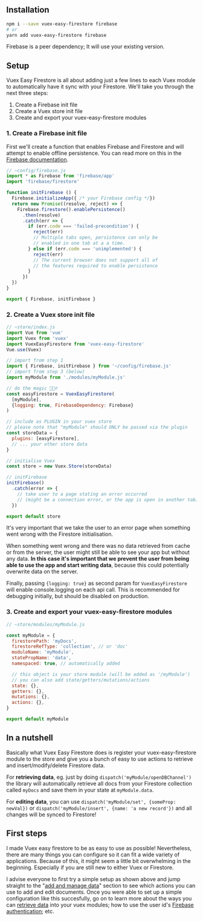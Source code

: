 ## Installation

```bash
npm i --save vuex-easy-firestore firebase
# or
yarn add vuex-easy-firestore firebase
```

Firebase is a peer dependency; It will use your existing version.

## Setup

Vuex Easy Firestore is all about adding just a few lines to each Vuex module to automatically have it sync with your Firestore. We'll take you through the next three steps:

1. Create a Firebase init file
2. Create a Vuex store init file
3. Create and export your vuex-easy-firestore modules

### 1. Create a Firebase init file

First we'll create a function that enables Firebase and Firestore and will attempt to enable offline persistence. You can read more on this in the [Firebase documentation](https://firebase.google.com/docs/firestore/manage-data/enable-offline).

```js
// ~config/firebase.js
import * as Firebase from 'firebase/app'
import 'firebase/firestore'

function initFirebase () {
  Firebase.initializeApp({ /* your Firebase config */})
  return new Promise((resolve, reject) => {
    Firebase.firestore().enablePersistence()
      .then(resolve)
      .catch(err => {
        if (err.code === 'failed-precondition') {
          reject(err)
          // Multiple tabs open, persistence can only be
          // enabled in one tab at a a time.
        } else if (err.code === 'unimplemented') {
          reject(err)
          // The current browser does not support all of
          // the features required to enable persistence
        }
      })
  })
}

export { Firebase, initFirebase }
```

### 2. Create a Vuex store init file

```js
// ~store/index.js
import Vue from 'vue'
import Vuex from 'vuex'
import VuexEasyFirestore from 'vuex-easy-firestore'
Vue.use(Vuex)

// import from step 1
import { Firebase, initFirebase } from '~/config/firebase.js'
// import from step 3 (below)
import myModule from './modules/myModule.js'

// do the magic 🧙🏻‍♂️
const easyFirestore = VuexEasyFirestore(
  [myModule],
  {logging: true, FirebaseDependency: Firebase}
)

// include as PLUGIN in your vuex store
// please note that "myModule" should ONLY be passed via the plugin
const storeData = {
  plugins: [easyFirestore],
  // ... your other store data
}

// initialise Vuex
const store = new Vuex.Store(storeData)

// initFirebase
initFirebase()
  .catch(error => {
    // take user to a page stating an error occurred
    // (might be a connection error, or the app is open in another tab)
  })

export default store
```

It's very important that we take the user to an error page when something went wrong with the Firestore initialisation.

When something went wrong and there was no data retrieved from cache or from the server, the user might still be able to see your app but without any data. **In this case it's important that we prevent the user from being able to use the app and start writing data**, because this could potentially overwrite data on the server.

Finally, passing `{logging: true}` as second param for `VuexEasyFirestore` will enable console.logging on each api call. This is recommended for debugging initially, but should be disabled on production.

### 3. Create and export your vuex-easy-firestore modules

```js
// ~store/modules/myModule.js

const myModule = {
  firestorePath: 'myDocs',
  firestoreRefType: 'collection', // or 'doc'
  moduleName: 'myModule',
  statePropName: 'data',
  namespaced: true, // automatically added

  // this object is your store module (will be added as '/myModule')
  // you can also add state/getters/mutations/actions
  state: {},
  getters: {},
  mutations: {},
  actions: {},
}

export default myModule
```

## In a nutshell

Basically what Vuex Easy Firestore does is register your vuex-easy-firestore module to the store and give you a bunch of easy to use actions to retrieve and insert/modify/delete Firestore data.

For **retrieving data**, eg. just by doing `dispatch('myModule/openDBChannel')` the library will automatically retrieve all docs from your Firestore collection called `myDocs` and save them in your state at `myModule.data`.

For **editing data**, you can use `dispatch('myModule/set', {someProp: newVal})` or `dispatch('myModule/insert', {name: 'a new record'})` and all changes will be synced to Firestore!

## First steps

I made Vuex easy firestore to be as easy to use as possible! Nevertheless, there are many things you can configure so it can fit a wide variety of applications. Because of this, it might seem a little bit overwhelming in the beginning. Especially if you are still new to either Vuex or Firestore.

I advise everyone to first try a simple setup as shown above and jump straight to the "[add and manage data](add-and-manage-data.html)" section to see which actions you can use to add and edit documents. Once you were able to set up a simple configuration like this succesfully, go on to learn more about the ways you can [retrieve data](query-data.html#get-data) into your vuex modules; how to use the user id's [Firebase authentication](query-data.html#firestore-authentication); etc.
